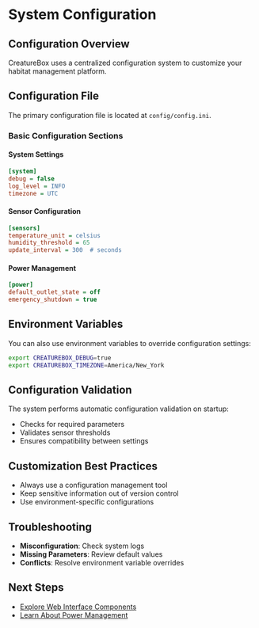 # System Configuration

## Configuration Overview

CreatureBox uses a centralized configuration system to customize your habitat management platform.

## Configuration File

The primary configuration file is located at `config/config.ini`.

### Basic Configuration Sections

#### System Settings
```ini
[system]
debug = false
log_level = INFO
timezone = UTC
```

#### Sensor Configuration
```ini
[sensors]
temperature_unit = celsius
humidity_threshold = 65
update_interval = 300  # seconds
```

#### Power Management
```ini
[power]
default_outlet_state = off
emergency_shutdown = true
```

## Environment Variables

You can also use environment variables to override configuration settings:

```bash
export CREATUREBOX_DEBUG=true
export CREATUREBOX_TIMEZONE=America/New_York
```

## Configuration Validation

The system performs automatic configuration validation on startup:
- Checks for required parameters
- Validates sensor thresholds
- Ensures compatibility between settings

## Customization Best Practices

- Always use a configuration management tool
- Keep sensitive information out of version control
- Use environment-specific configurations

## Troubleshooting

- **Misconfiguration**: Check system logs
- **Missing Parameters**: Review default values
- **Conflicts**: Resolve environment variable overrides

## Next Steps

- [Explore Web Interface Components](components/web-interface.md)
- [Learn About Power Management](components/power-management.md)
